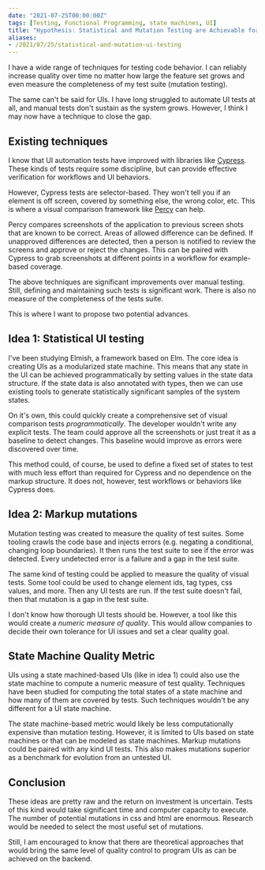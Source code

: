 ```yaml
---
date: "2021-07-25T00:00:00Z"
tags: [Testing, Functional Programming, state machines, UI]
title: "Hypothesis: Statistical and Mutation Testing are Achievable for Visual UI Testing"
aliases:
- /2021/07/25/statistical-and-mutation-ui-testing
---
```


I have a wide range of techniques for testing code behavior. I can reliably increase quality over time no matter how large the feature set grows and even measure the completeness of my test suite (mutation testing).

The same can't be said for UIs. I have long struggled to automate UI tests at all, and manual tests don't sustain as the system grows.
However, I think I may now have a technique to close the gap.
<!--more-->

## Existing techniques

I know that UI automation tests have improved with libraries like [Cypress](https://www.cypress.io/). These kinds of tests require some discipline, but can provide effective verification for workflows and UI behaviors. 

However, Cypress tests are selector-based. They won't tell you if an element is off screen, covered by something else, the wrong color, etc. 
This is where a visual comparison framework like [Percy](https://percy.io) can help. 

Percy compares screenshots of the application to previous screen shots that are known to be correct. Areas of allowed difference can be defined. If unapproved differences are detected, then a person is notified to review the screens and approve or reject the changes. This can be paired with Cypress to grab screenshots at different points in a workflow for example-based coverage.

The above techniques are significant improvements over manual testing. Still, defining and maintaining such tests is significant work. There is also no measure of the completeness of the tests suite.

This is where I want to propose two potential advances.

## Idea 1: Statistical UI testing

I've been studying Elmish, a framework based on Elm. The core idea is creating UIs as a modularized state machine. This means that any state in the UI can be achieved programmatically by setting values in the state data structure. If the state data is also annotated with types, then we can use existing tools to generate statistically significant samples of the system states. 

On it's own, this could quickly create a comprehensive set of visual comparison tests *programmatically*. The developer wouldn't write any explicit tests. The team could approve all the screenshots or just treat it as a baseline to detect changes. This baseline would improve as errors were discovered over time. 

This method could, of course, be used to define a fixed set of states to test with much less effort than required for Cypress and no dependence on the markup structure. It does not, however, test workflows or behaviors like Cypress does.

## Idea 2: Markup mutations

Mutation testing was created to measure the quality of test suites. Some tooling crawls the code base and injects errors (e.g. negating a conditional, changing loop boundaries). It then runs the test suite to see if the error was detected. Every undetected error is a failure and a gap in the test suite.

The same kind of testing could be applied to measure the quality of visual tests. Some tool could be used to change element ids, tag types, css values, and more. Then any UI tests are run. If the test suite doesn't fail, then that mutation is a gap in the test suite.

I don't know how thorough UI tests should be. However, a tool like this would create a *numeric measure of quality*. This would allow companies to decide their own tolerance for UI issues and set a clear quality goal.

## State Machine Quality Metric

UIs using a state machined-based UIs (like in idea 1) could also use the state machine to compute a numeric measure of test quality. Techniques have been studied for computing the total states of a state machine and how many of them are covered by tests. Such techniques wouldn't be any different for a UI state machine.

The state machine-based metric would likely be less computationally expensive than mutation testing. However, it is limited to UIs based on state machines or that can be modeled as state machines. Markup mutations could be paired with any kind UI tests. This also makes mutations superior as a benchmark for evolution from an untested UI.

## Conclusion

These ideas are pretty raw and the return on investment is uncertain. Tests of this kind would take significant time and computer capacity to execute. The number of potential mutations in css and html are enormous. Research would be needed to select the most useful set of mutations.

Still, I am encouraged to know that there are theoretical approaches that would bring the same level of quality control to program UIs as can be achieved on the backend.


<!-- 
RESEARCH: This post presents some opportunities for collaborating with academics
- studying rules for minimal failing transitions in state machines, like how we have for values in property tests
  - most likely a very similar technique. I'd guess that the parameters of a function can be considered a state machine. 
- Studying mutations to markup
  - dropping all classes would be a good first test
 -->